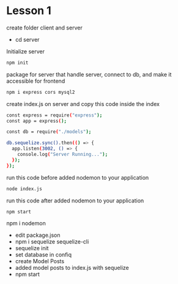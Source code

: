 # Lesson 1

create folder client and server

- cd server

Initialize server

```bash
npm init
```

package for server that  handle server, connect to db, and make it accessible for frontend

```bash
npm i express cors mysql2
```

create index.js on server and copy this code inside the index

```bash
const express = require("express");
const app = express();

const db = require("./models");

db.sequelize.sync().then(() => {
  app.listen(3002, () => {
    console.log("Server Running...");
  });
});
```

run this code before added nodemon to your application
```bash
node index.js
```

run this code after added nodemon to your application

```bash
npm start

```

npm i nodemon
- edit package.json
- npm i sequelize sequelize-cli
- sequelize init
- set database in confiq
- create Model Posts
- added model posts to index.js with sequelize
- npm start
